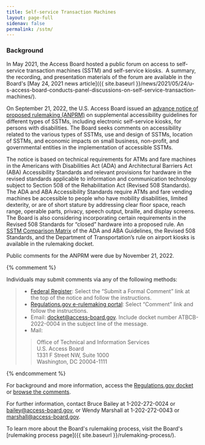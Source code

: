 ```yaml
---
title: Self-service Transaction Machines
layout: page-full
sidenav: false
permalink: /sstm/
--- 
```

### Background

In May 2021, the Access Board hosted a public forum on access to self-service transaction machines (SSTM) and self-service kiosks.&nbsp;
A summary, the recording, and presentation materials of the forum are available in the Board's [May 24, 2021 news article]({{ site.baseurl }}/news/2021/05/24/u-s-access-board-conducts-panel-discussions-on-self-service-transaction-machines/).

On September 21, 2022, the U.S. Access Board issued an [advance notice of proposed rulemaking (ANPRM)](https://www.federalregister.gov/documents/2022/09/21/2022-20470/americans-with-disabilities-act-accessibility-guidelines-for-buildings-and-facilities-architectural) on supplemental accessibility guidelines for different types of SSTMs, including electronic self-service kiosks, for persons with disabilities. The Board seeks comments on accessibility related to the various types of SSTMs, use and design of SSTMs, location of SSTMs, and economic impacts on small business, non-profit, and governmental entities in the implementation of accessible SSTMs.  

The notice is based on technical requirements for ATMs and fare machines in the Americans with Disabilities Act (ADA) and Architectural Barriers Act (ABA) Accessibility Standards and relevant provisions for hardware in the revised standards applicable to information and communication technology subject to Section 508 of the Rehabilitation Act (Revised 508 Standards). The ADA and ABA Accessibility Standards require ATMs and fare vending machines be accessible to people who have mobility disabilities, limited dexterity, or are of short stature by addressing clear floor space, reach range, operable parts, privacy, speech output, braille, and display screens. The Board is also considering incorporating certain requirements in the Revised 508 Standards for “closed” hardware into a proposed rule. An [SSTM Comparison Matrix](https://downloads.regulations.gov/ATBCB-2022-0004-0002/attachment_1.docx) of the ADA and ABA Guidelines, the Revised 508 Standards, and the Department of Transportation’s rule on airport kiosks is available in the rulemaking docket.  

Public comments for the ANPRM were due by November 21, 2022.

{% commement %}

Individuals may submit comments via any of the following methods: 

> * [Federal Register](https://www.federalregister.gov/documents/2022/09/21/2022-20470/americans-with-disabilities-act-accessibility-guidelines-for-buildings-and-facilities-architectural): Select the “Submit a Formal Comment” link at the top of the notice and follow the instructions.  
> * [Regulations.gov e-rulemaking portal](https://www.regulations.gov/document/ATBCB-2022-0004-0001): Select “Comment” link and follow the instructions. 
> * Email: <docket@access-board.gov>. Include docket number ATBCB-2022-0004 in the subject line of the message.  
> * Mail:  
>> Office of Technical and Information Services \
>> U.S. Access Board \
>> 1331 F Street NW, Suite 1000 \
>> Washington, DC 20004-1111  

{% endcommement %}

For background and more information, access the [Regulations.gov docket](https://www.regulations.gov/docket/ATBCB-2022-0004) or [browse the comments](https://www.regulations.gov/document/ATBCB-2022-0004-0001/comment).

For further information, contact Bruce Bailey at 1-202-272-0024 or <bailey@access-board.gov>, or Wendy Marshall at 1-202-272-0043 or <marshall@access-board.gov>.

To learn more about the Board's rulemaking process, visit the Board's [rulemaking process page]({{ site.baseurl }}/rulemaking-process/).
